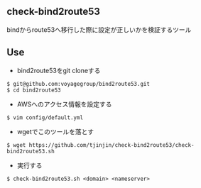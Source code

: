 ## check-bind2route53

bindからroute53へ移行した際に設定が正しいかを検証するツール


## Use
* bind2route53をgit cloneする

```
$ git@github.com:voyagegroup/bind2route53.git
$ cd bind2route53
```

* AWSへのアクセス情報を設定する

```
$ vim config/default.yml
```

* wgetでこのツールを落とす

```
$ wget https://github.com/tjinjin/check-bind2route53/check-bind2route53.sh
```

* 実行する

```
$ check-bind2route53.sh <domain> <nameserver>
```

